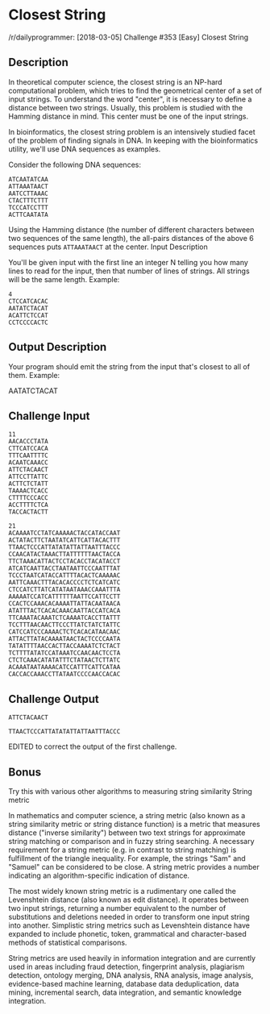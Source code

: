 # Closest String

/r/dailyprogrammer: [2018-03-05] Challenge #353 [Easy] Closest String

## Description

In theoretical computer science, the closest string is an NP-hard computational problem, which tries to find the geometrical center of a set of input strings. To understand the word "center", it is necessary to define a distance between two strings. Usually, this problem is studied with the Hamming distance in mind. This center must be one of the input strings.

In bioinformatics, the closest string problem is an intensively studied facet of the problem of finding signals in DNA. In keeping with the bioinformatics utility, we'll use DNA sequences as examples.

Consider the following DNA sequences:
```
ATCAATATCAA
ATTAAATAACT
AATCCTTAAAC
CTACTTTCTTT
TCCCATCCTTT
ACTTCAATATA
```
Using the Hamming distance (the number of different characters between two sequences of the same length), the all-pairs distances of the above 6 sequences puts `ATTAAATAACT` at the center.
Input Description

You'll be given input with the first line an integer N telling you how many lines to read for the input, then that number of lines of strings. All strings will be the same length. Example:
```
4
CTCCATCACAC
AATATCTACAT
ACATTCTCCAT
CCTCCCCACTC
```
## Output Description

Your program should emit the string from the input that's closest to all of them. Example:

AATATCTACAT

## Challenge Input
```
11
AACACCCTATA
CTTCATCCACA
TTTCAATTTTC
ACAATCAAACC
ATTCTACAACT
ATTCCTTATTC
ACTTCTCTATT
TAAAACTCACC
CTTTTCCCACC
ACCTTTTCTCA
TACCACTACTT

21
ACAAAATCCTATCAAAAACTACCATACCAAT
ACTATACTTCTAATATCATTCATTACACTTT
TTAACTCCCATTATATATTATTAATTTACCC
CCAACATACTAAACTTATTTTTTAACTACCA
TTCTAAACATTACTCCTACACCTACATACCT
ATCATCAATTACCTAATAATTCCCAATTTAT
TCCCTAATCATACCATTTTACACTCAAAAAC
AATTCAAACTTTACACACCCCTCTCATCATC
CTCCATCTTATCATATAATAAACCAAATTTA
AAAAATCCATCATTTTTTAATTCCATTCCTT
CCACTCCAAACACAAAATTATTACAATAACA
ATATTTACTCACACAAACAATTACCATCACA
TTCAAATACAAATCTCAAAATCACCTTATTT
TCCTTTAACAACTTCCCTTATCTATCTATTC
CATCCATCCCAAAACTCTCACACATAACAAC
ATTACTTATACAAAATAACTACTCCCCAATA
TATATTTTAACCACTTACCAAAATCTCTACT
TCTTTTATATCCATAAATCCAACAACTCCTA
CTCTCAAACATATATTTCTATAACTCTTATC
ACAAATAATAAAACATCCATTTCATTCATAA
CACCACCAAACCTTATAATCCCCAACCACAC
```
## Challenge Output
```
ATTCTACAACT

TTAACTCCCATTATATATTATTAATTTACCC
```
EDITED to correct the output of the first challenge.
## Bonus

Try this with various other algorithms to measuring string similarity
String metric

In mathematics and computer science, a string metric (also known as a string similarity metric or string distance function) is a metric that measures distance ("inverse similarity") between two text strings for approximate string matching or comparison and in fuzzy string searching. A necessary requirement for a string metric (e.g. in contrast to string matching) is fulfillment of the triangle inequality. For example, the strings "Sam" and "Samuel" can be considered to be close. A string metric provides a number indicating an algorithm-specific indication of distance.

The most widely known string metric is a rudimentary one called the Levenshtein distance (also known as edit distance). It operates between two input strings, returning a number equivalent to the number of substitutions and deletions needed in order to transform one input string into another. Simplistic string metrics such as Levenshtein distance have expanded to include phonetic, token, grammatical and character-based methods of statistical comparisons.

String metrics are used heavily in information integration and are currently used in areas including fraud detection, fingerprint analysis, plagiarism detection, ontology merging, DNA analysis, RNA analysis, image analysis, evidence-based machine learning, database data deduplication, data mining, incremental search, data integration, and semantic knowledge integration.
